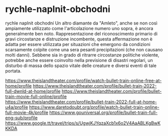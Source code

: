 # rychle-naplnit-obchodni
rychle naplnit obchodní
Un altro diamante da "Amleto", anche se non così ampiamente utilizzato come l'articolazione numero uno sopra, è ancora generalmente ben noto. Rappresentazione del riconoscimento primario di gravi circostanze e distruzione incombente, questa affermazione non è adatta per essere utilizzata per situazioni che emergono da condizioni scarsamente colpite come una sera pesanti precipitazioni (che non causano molti danni). Sebbene sia in grado di ritrarre circostanze politiche violente, potrebbe anche essere coinvolto nella previsione di disastri regolari, un disturbo di massa dello spazio vitale delle creature e diversi eventi di tale portata.

https://www.theislandtheater.com/profile/watch-bullet-train-online-free-at-home/profile
https://www.theislandtheater.com/profile/bullet-train-2022-full-dwnld-at-home/profile
https://www.theislandtheater.com/profile/bullet-train-movie-full-online/profile
https://www.theislandtheater.com/profile/bullet-train-2022-full-at-home-u4a/profile
https://www.daretodoubt.org/profile/watch-bullet-train-online-full-movie-4k/profile
https://www.gouniversal.org/profile/bullet-train-full-eng-sub/profile
https://www.google.tt/travel/trips/s/UgwjKJYqzaXcb1x6o2V4AaABLKgBwKKKDA
